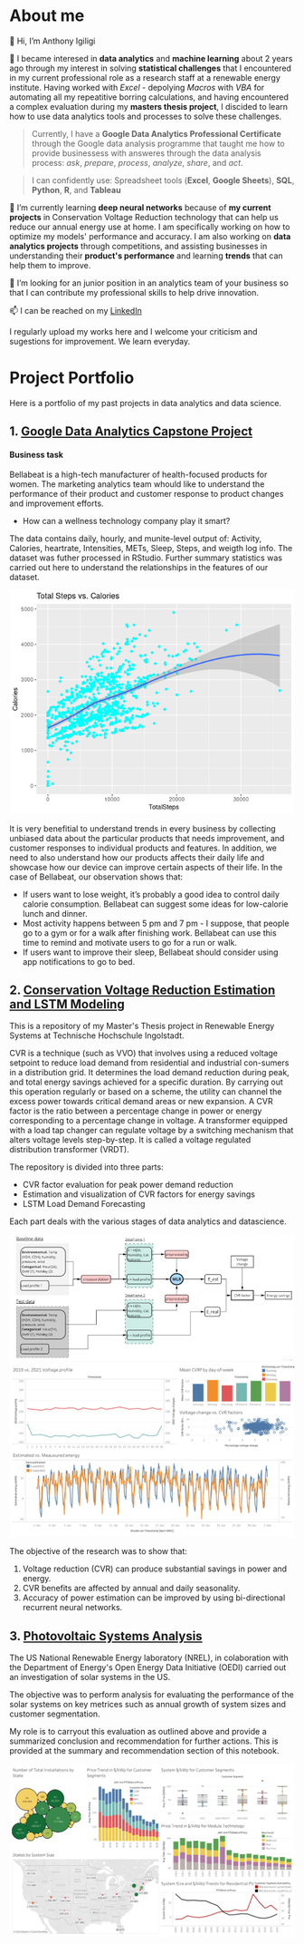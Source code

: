 # About me
👋 Hi, I’m Anthony Igiligi

👀 I became interesed in **data analytics** and **machine learning** about 2 years ago through my interest in solving **statistical challenges** that I encountered in my current professional role as a research staff at a renewable energy institute. Having worked with *Excel* - depolying *Macros* with *VBA* for automating all my repeatitive borring calculations, and having encountered a complex evaluation during my **masters thesis project**, I discided to learn how to use data analytics tools and processes to solve these challenges.

> Currently, I have a **Google Data Analytics Professional Certificate** through the Google data analysis programme that taught me how to provide businessess with answeres through the data analysis process: *ask*, *prepare*, *process*, *analyze*, *share*, and *act*.

> I can confidently use: Spreadsheet tools (**Excel**, **Google Sheets**), **SQL**, **Python**, **R**, and **Tableau**

🌱 I’m currently learning **deep neural networks** because of **my current projects** in Conservation Voltage Reduction technology that can help us reduce our annual energy use at home. I am specifically working on how to optimize my models' performance and accuracy. I am also working on **data analytics projects** through competitions, and assisting businesses in understanding their **product's performance** and learning **trends** that can help them to improve.

💞️ I’m looking for an junior position in an analytics team of your business so that I can contribute my professional skills to help drive innovation.

📫 I can be reached on my [LinkedIn](https://www.linkedin.com/in/anthony-igiligi/)

I regularly upload my works here and I welcome your criticism and sugestions for improvement. We learn everyday.

# Project Portfolio
Here is a portfolio of my past projects in data analytics and data science.

## 1. [Google Data Analytics Capstone Project](https://github.com/AntonAIG/google_da_capstone/blob/main/reports/bellabeat_report.md)
#### Business task
Bellabeat is a high-tech manufacturer of health-focused products for women. The marketing analytics team whould like to understand the performance of their product and customer response to product changes and improvement efforts.
* How can a wellness technology company play it smart?

The data contains daily, hourly, and munite-level output of: Activity, Calories, heartrate, Intensities, METs, Sleep, Steps, and weigth log info.
The dataset was futher processed in RStudio. Further summary statistics was carried out here to understand the relationships in the features of our dataset.

![figure1](https://github.com/AntonAIG/google_da_capstone/blob/main/reports/totalsteps_calories.png)

It is very benefitial to understand trends in every business by collecting unbiased data about the particular products that needs improvement, and customer responses to individual products and features. In addition, we need to also understand how our products affects their daily life and showcase how our device can improve certain aspects of their life. In the case of Bellabeat, our observation shows that:
* If users want to lose weight, it’s probably a good idea to control daily calorie consumption. Bellabeat can suggest some ideas for low-calorie lunch and dinner.
* Most activity happens between 5 pm and 7 pm - I suppose, that people go to a gym or for a walk after finishing work. Bellabeat can use this time to remind and motivate users to go for a run or walk.
* If users want to improve their sleep, Bellabeat should consider using app notifications to go to bed.

## 2. [Conservation Voltage Reduction Estimation and LSTM Modeling](https://github.com/AntonAIG/cvr_data_analytics/blob/main/README.md)
This is a repository of my Master's Thesis project in Renewable Energy Systems at Technische Hochschule Ingolstadt.

CVR is a technique (such as VVO) that involves using a reduced voltage setpoint to reduce load demand from residential and industrial con-sumers in a distribution grid. It determines the load demand reduction during peak, and total energy savings achieved for a specific duration. By carrying out this operation regularly or based on a scheme, the utility can channel the excess power towards critical demand areas or new expansion. A CVR factor is the ratio between a percentage change in power or energy corresponding to a percentage change in voltage. A transformer equipped with a load tap changer can regulate voltage by a switching mechanism that alters voltage levels step-by-step. It is called a voltage regulated distribution transformer (VRDT).

The repository is divided into three parts:
* CVR factor evaluation for peak power demand reduction
* Estimation and visualization of CVR factors for energy savings
* LSTM Load Demand Forecasting

Each part deals with the various stages of data analytics and datascience.

![image](https://github.com/AntonAIG/cvr_data_analytics/blob/main/reports/mlr.JPG)
![image](https://github.com/AntonAIG/cvr_data_analytics/blob/main/energy_savings/CVRf_summary.png)

The objective of the research was to show that:
1. Voltage reduction (CVR) can produce substantial savings in power and energy.
2. CVR benefits are affected by annual and daily seasonality.
3. Accuracy of power estimation can be improved by using bi-directional recurrent neural networks.

## 3. [Photovoltaic Systems Analysis](https://github.com/AntonAIG/photovoltaic_analytics)

The US National Renewable Energy laboratory (NREL), in colaboration with the Department of Energy's Open Energy Data Initiative (OEDI) carried out an investigation of solar systems in the US.

The objective was to perform analysis for evaluating the performance of the solar systems on key metrices such as annual growth of system sizes and customer segmentation.

My role is to carryout this evaluation as outlined above and provide a summarized conclusion and recommendation for further actions. This is provided at the summary and recommendation section of this notebook.

![image](https://github.com/AntonAIG/photovoltaic_analytics/blob/main/NREL_solar_systems/PV%20Dashboard.png)
